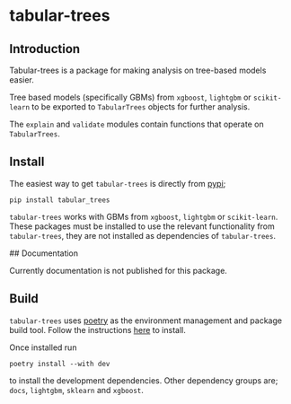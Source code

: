 # tabular-trees

## Introduction

Tabular-trees is a package for making analysis on tree-based models easier. 

Tree based models (specifically GBMs) from `xgboost`, `lightgbm` or `scikit-learn` to be exported to `TabularTrees` objects for further analysis.

The `explain` and `validate` modules contain functions that operate on `TabularTrees`.

## Install

The easiest way to get `tabular-trees` is directly from [pypi](https://pypi.org/project/tabular-trees/);

```
pip install tabular_trees
```

`tabular-trees` works with GBMs from `xgboost`, `lightgbm` or `scikit-learn`. These packages must be installed to use the relevant functionality from `tabular-trees`, they are not installed as dependencies of `tabular-trees`.

## Documentation

Currently documentation is not published for this package.

## Build

`tabular-trees` uses [poetry](https://python-poetry.org/) as the environment management and package build tool. Follow the instructions [here](https://python-poetry.org/docs/#installation) to install.

Once installed run 

```
poetry install --with dev
```

to install the development dependencies. Other dependency groups are; `docs`, `lightgbm`, `sklearn` and `xgboost`.
